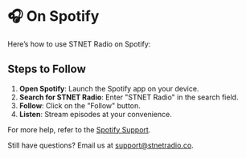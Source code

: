 # 🎧 On Spotify

Here’s how to use STNET Radio on Spotify:

## Steps to Follow

1. **Open Spotify**: Launch the Spotify app on your device.
2. **Search for STNET Radio**: Enter "STNET Radio" in the search field.
3. **Follow**: Click on the "Follow" button.
4. **Listen**: Stream episodes at your convenience.

For more help, refer to the [Spotify Support](https://support.spotify.com/).

Still have questions? Email us at [support@stnetradio.co](mailto:support@stnetradio.co).
